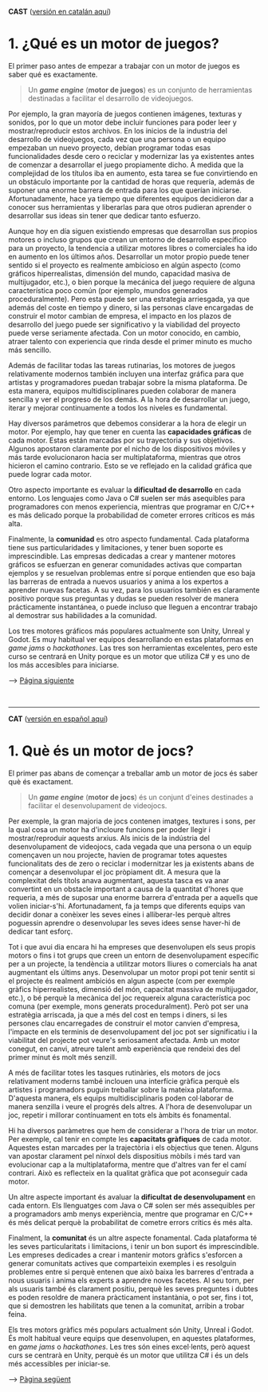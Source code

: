 <a name="es">**CAST**</a> (<a href="#ca">versión en catalán aquí</a>)

# 1. ¿Qué es un motor de juegos?


El primer paso antes de empezar a trabajar con un motor de juegos es
saber qué es exactamente.


> Un ***game engine*** (**motor de juegos**) es un conjunto de herramientas destinadas a facilitar el desarrollo de videojuegos.

Por ejemplo, la gran mayoría de juegos contienen imágenes, texturas y
sonidos, por lo que un motor debe incluir funciones para poder leer y
mostrar/reproducir estos archivos. En los inicios de la industria del
desarrollo de videojuegos, cada vez que una persona o un equipo
empezaban un nuevo proyecto, debían programar todas esas funcionalidades
desde cero o reciclar y modernizar las ya existentes antes de comenzar a
desarrollar el juego propiamente dicho. A medida que la complejidad de
los títulos iba en aumento, esta tarea se fue convirtiendo en un
obstáculo importante por la cantidad de horas que requería, además de
suponer una enorme barrera de entrada para los que querían iniciarse.
Afortunadamente, hace ya tiempo que diferentes equipos decidieron dar a
conocer sus herramientas y liberarlas para que otros pudieran aprender o
desarrollar sus ideas sin tener que dedicar tanto esfuerzo.

Aunque hoy en día siguen existiendo empresas que desarrollan sus propios
motores o incluso grupos que crean un entorno de desarrollo específico
para un proyecto, la tendencia a utilizar motores libres o comerciales
ha ido en aumento en los últimos años. Desarrollar un motor propio puede
tener sentido si el proyecto es realmente ambicioso en algún aspecto
(como gráficos hiperrealistas, dimensión del mundo, capacidad masiva de
multijugador, etc.), o bien porque la mecánica del juego requiere de
alguna característica poco común (por ejemplo, mundos generados
proceduralmente). Pero esta puede ser una estrategia arriesgada, ya que
además del coste en tiempo y dinero, si las personas clave encargadas de
construir el motor cambian de empresa, el impacto en los plazos de
desarrollo del juego puede ser significativo y la viabilidad del
proyecto puede verse seriamente afectada. Con un motor conocido, en
cambio, atraer talento con experiencia que rinda desde el primer minuto
es mucho más sencillo.

Además de facilitar todas las tareas rutinarias, los motores de juegos
relativamente modernos también incluyen una interfaz gráfica para que
artistas y programadores puedan trabajar sobre la misma plataforma. De
esta manera, equipos multidisciplinares pueden colaborar de manera
sencilla y ver el progreso de los demás. A la hora de desarrollar un
juego, iterar y mejorar continuamente a todos los niveles es
fundamental.

Hay diversos parámetros que debemos considerar a la hora de elegir un
motor. Por ejemplo, hay que tener en cuenta las **capacidades gráficas**
de cada motor. Estas están marcadas por su trayectoria y sus objetivos.
Algunos apostaron claramente por el nicho de los dispositivos móviles y
más tarde evolucionaron hacia ser multiplataforma, mientras que otros
hicieron el camino contrario. Esto se ve reflejado en la calidad gráfica
que puede lograr cada motor.

Otro aspecto importante es evaluar la **dificultad de desarrollo** en
cada entorno. Los lenguajes como Java o C\# suelen ser más asequibles
para programadores con menos experiencia, mientras que programar en
C/C++ es más delicado porque la probabilidad de cometer errores críticos
es más alta.

Finalmente, la **comunidad** es otro aspecto fundamental. Cada
plataforma tiene sus particularidades y limitaciones, y tener buen
soporte es imprescindible. Las empresas dedicadas a crear y mantener
motores gráficos se esfuerzan en generar comunidades activas que
compartan ejemplos y se resuelvan problemas entre sí porque entienden
que eso baja las barreras de entrada a nuevos usuarios y anima a los
expertos a aprender nuevas facetas. A su vez, para los usuarios también
es claramente positivo porque sus preguntas y dudas se pueden resolver
de manera prácticamente instantánea, o puede incluso que lleguen a
encontrar trabajo al demostrar sus habilidades a la comunidad.

Los tres motores gráficos más populares actualmente son Unity, Unreal y
Godot. Es muy habitual ver equipos desarrollando en estas plataformas en
*game jams* o *hackathones*. Las tres son herramientas excelentes, pero
este curso se centrará en Unity porque es un motor que utiliza C\# y es
uno de los más accesibles para iniciarse.

--> <a href="Parte2.md">Página siguiente</a>

<br /><hr />

<a name="ca">**CAT**</a> (<a href="#es">versión en español aquí</a>)


# 1. Què és un motor de jocs?


El primer pas abans de començar a treballar amb un motor de jocs és
saber què és exactament.

> Un ***game engine*** (**motor de jocs**) és un conjunt d\'eines
> destinades a facilitar el desenvolupament de videojocs.

Per exemple, la gran majoria de jocs contenen imatges, textures i sons,
per la qual cosa un motor ha d\'incloure funcions per poder llegir i
mostrar/reproduir aquests arxius. Als inicis de la indústria del
desenvolupament de videojocs, cada vegada que una persona o un equip
començaven un nou projecte, havien de programar totes aquestes
funcionalitats des de zero o reciclar i modernitzar les ja existents
abans de començar a desenvolupar el joc pròpiament dit. A mesura que la
complexitat dels títols anava augmentant, aquesta tasca es va anar
convertint en un obstacle important a causa de la quantitat d\'hores que
requeria, a més de suposar una enorme barrera d\'entrada per a aquells
que volien iniciar-s'hi. Afortunadament, fa ja temps que diferents
equips van decidir donar a conèixer les seves eines i alliberar-les
perquè altres poguessin aprendre o desenvolupar les seves idees sense
haver-hi de dedicar tant esforç.

Tot i que avui dia encara hi ha empreses que desenvolupen els seus
propis motors o fins i tot grups que creen un entorn de desenvolupament
específic per a un projecte, la tendència a utilitzar motors lliures o
comercials ha anat augmentant els últims anys. Desenvolupar un motor
propi pot tenir sentit si el projecte és realment ambiciós en algun
aspecte (com per exemple gràfics hiperrealistes, dimensió del món,
capacitat massiva de multijugador, etc.), o bé perquè la mecànica del
joc requereix alguna característica poc comuna (per exemple, mons
generats proceduralment). Però pot ser una estratègia arriscada, ja que
a més del cost en temps i diners, si les persones clau encarregades de
construir el motor canvien d\'empresa, l\'impacte en els terminis de
desenvolupament del joc pot ser significatiu i la viabilitat del
projecte pot veure\'s seriosament afectada. Amb un motor conegut, en
canvi, atreure talent amb experiència que rendeixi des del primer minut
és molt més senzill.

A més de facilitar totes les tasques rutinàries, els motors de jocs
relativament moderns també inclouen una interfície gràfica perquè els
artistes i programadors puguin treballar sobre la mateixa plataforma.
D\'aquesta manera, els equips multidisciplinaris poden col·laborar de
manera senzilla i veure el progrés dels altres. A l\'hora de
desenvolupar un joc, repetir i millorar contínuament en tots els àmbits
és fonamental.

Hi ha diversos paràmetres que hem de considerar a l\'hora de triar un
motor. Per exemple, cal tenir en compte les **capacitats gràfiques** de
cada motor. Aquestes estan marcades per la trajectòria i els objectius
que tenen. Alguns van apostar clarament pel nínxol dels dispositius
mòbils i més tard van evolucionar cap a la multiplataforma, mentre que
d'altres van fer el camí contrari. Això es reflecteix en la qualitat
gràfica que pot aconseguir cada motor.

Un altre aspecte important és avaluar la **dificultat de
desenvolupament** en cada entorn. Els llenguatges com Java o C\# solen
ser més assequibles per a programadors amb menys experiència, mentre que
programar en C/C++ és més delicat perquè la probabilitat de cometre
errors crítics és més alta.

Finalment, la **comunitat** és un altre aspecte fonamental. Cada
plataforma té les seves particularitats i limitacions, i tenir un bon
suport és imprescindible. Les empreses dedicades a crear i mantenir
motors gràfics s\'esforcen a generar comunitats actives que comparteixin
exemples i es resolguin problemes entre si perquè entenen que això baixa
les barreres d\'entrada a nous usuaris i anima els experts a aprendre
noves facetes. Al seu torn, per als usuaris també és clarament positiu,
perquè les seves preguntes i dubtes es poden resoldre de manera
pràcticament instantània, o pot ser, fins i tot, que si demostren les
habilitats que tenen a la comunitat, arribin a trobar feina.

Els tres motors gràfics més populars actualment són Unity, Unreal i
Godot. És molt habitual veure equips que desenvolupen, en aquestes
plataformes, en *game jams* o *hackathones*. Les tres són eines
excel·lents, però aquest curs se centrarà en Unity, perquè és un motor
que utilitza C\# i és un dels més accessibles per iniciar-se.

--> <a href="Parte2.md">Pàgina següent</a>
